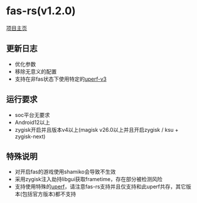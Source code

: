 # fas-rs(v1.2.0)

[项目主页](https://github.com/shadow3aaa/fas-rs)

## 更新日志

- 优化参数
- 移除无意义的配置
- 支持在非fas状态下使用特定的[uperf-v3](https://github.com/shadow3aaa/uperf-patch/releases)

## 运行要求

- soc平台无要求
- Android12以上
- zygisk开启并且版本v4以上(magisk v26.0以上并且开启zygisk / ksu + zygisk-next)

## 特殊说明

- 对开启fas的游戏使用shamiko会导致不生效
- 采用zygisk注入劫持libgui获取frametime，存在部分被检测风险
- 支持使用特殊的[uperf](https://github.com/shadow3aaa/uperf-patch/releases)，请注意fas-rs支持并且仅支持和此uperf共存，其它版本(包括官方版本)都不支持
